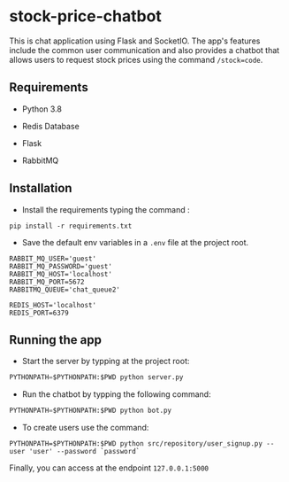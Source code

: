 
# stock-price-chatbot

  

This is chat application using Flask and SocketIO. The app's features include the common user communication and also provides a chatbot that allows users to request stock prices using the command `/stock=code`.

  

## Requirements

* Python 3.8

* Redis Database

* Flask

* RabbitMQ

  

## Installation
  
* Install the requirements typing the command :
```
pip install -r requirements.txt 
```
* Save the default env variables in a `.env` file at the project root.
```
RABBIT_MQ_USER='guest'
RABBIT_MQ_PASSWORD='guest'
RABBIT_MQ_HOST='localhost'
RABBIT_MQ_PORT=5672
RABBITMQ_QUEUE='chat_queue2'

REDIS_HOST='localhost'
REDIS_PORT=6379
```
## Running the app
* Start the server by typping at the project root:
```python
PYTHONPATH=$PYTHONPATH:$PWD python server.py
```
* Run the chatbot by typping the following command:
```python
PYTHONPATH=$PYTHONPATH:$PWD python bot.py
```

* To create users use the command:
```
PYTHONPATH=$PYTHONPATH:$PWD python src/repository/user_signup.py --user 'user' --password `password`
```

Finally, you can access at the endpoint `127.0.0.1:5000`